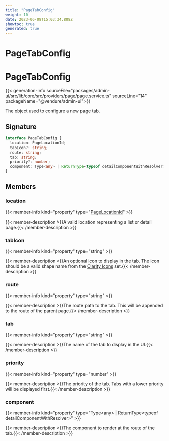 ```yaml
---
title: "PageTabConfig"
weight: 10
date: 2023-06-08T15:03:34.808Z
showtoc: true
generated: true
---
```

<!-- This file was generated from the Vendure source. Do not modify. Instead, re-run the "docs:build" script -->

# PageTabConfig
<div class="symbol">


# PageTabConfig

{{< generation-info sourceFile="packages/admin-ui/src/lib/core/src/providers/page/page.service.ts" sourceLine="14" packageName="@vendure/admin-ui">}}

The object used to configure a new page tab.

## Signature

```TypeScript
interface PageTabConfig {
  location: PageLocationId;
  tabIcon?: string;
  route: string;
  tab: string;
  priority?: number;
  component: Type<any> | ReturnType<typeof detailComponentWithResolver>;
}
```
## Members

### location

{{< member-info kind="property" type="<a href='/admin-ui-api/action-bar/page-location-id#pagelocationid'>PageLocationId</a>"  >}}

{{< member-description >}}A valid location representing a list or detail page.{{< /member-description >}}

### tabIcon

{{< member-info kind="property" type="string"  >}}

{{< member-description >}}An optional icon to display in the tab. The icon
should be a valid shape name from the [Clarity Icons](https://core.clarity.design/foundation/icons/shapes/)
set.{{< /member-description >}}

### route

{{< member-info kind="property" type="string"  >}}

{{< member-description >}}The route path to the tab. This will be appended to the
route of the parent page.{{< /member-description >}}

### tab

{{< member-info kind="property" type="string"  >}}

{{< member-description >}}The name of the tab to display in the UI.{{< /member-description >}}

### priority

{{< member-info kind="property" type="number"  >}}

{{< member-description >}}The priority of the tab. Tabs with a lower priority will be displayed first.{{< /member-description >}}

### component

{{< member-info kind="property" type="Type&#60;any&#62; | ReturnType&#60;typeof detailComponentWithResolver&#62;"  >}}

{{< member-description >}}The component to render at the route of the tab.{{< /member-description >}}


</div>
